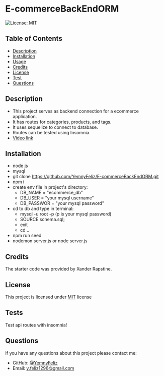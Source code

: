 # E-commerceBackEndORM
[![License: MIT](https://img.shields.io/badge/License-MIT-yellow.svg)](https://opensource.org/licenses/MIT)
  
   

  ## Table of Contents
  - [Description](#description)
  - [Installation](#installation)
  - [Usage](#usage)
  - [Credits](#credits)
  - [License](#license)
  - [Test](#tests)
  - [Questions](#questions)

  ## Description
  - This project serves as backend connection for a ecommerce application.
  - It has routes for categories, products, and tags.
  - It uses sequelize to connect to database.
  - Routes can be tested using Insomnia.
  - [ Video link](https://drive.google.com/file/d/1qStcMHXPSBWTRVhX7DrpjGRQI-gxP7Fk/view)

  ## Installation
  - node js
  - mysql
  - git clone https://github.com/YemnyFeliz/E-commerceBackEndORM.git
  - npm i
  - create env file in project's directory:
    - DB_NAME = "ecommerce_db"
    - DB_USER = "your mysql username"
    - DB_PASSWOR = "your mysql password"
  - cd to db and type in terminal:
    - mysql -u root -p
    (p is your mysql password)
    - SOURCE schema.sql;
    - exit
    - cd ..
  - npm run seed
  - nodemon server.js or node server.js


  ## Credits
  The starter code was provided by Xander Rapstine.

  ## License
  This project is licensed under [MIT](https://opensource.org/licenses/MIT) license


  ## Tests
  Test api routes with insomnia!

  ## Questions
  If you have any questions about this project please contact me:
  - GitHub: [@YemnyFeliz](https://github.com/YemnyFeliz)
  - Email: y.feliz1296@gmail.com
